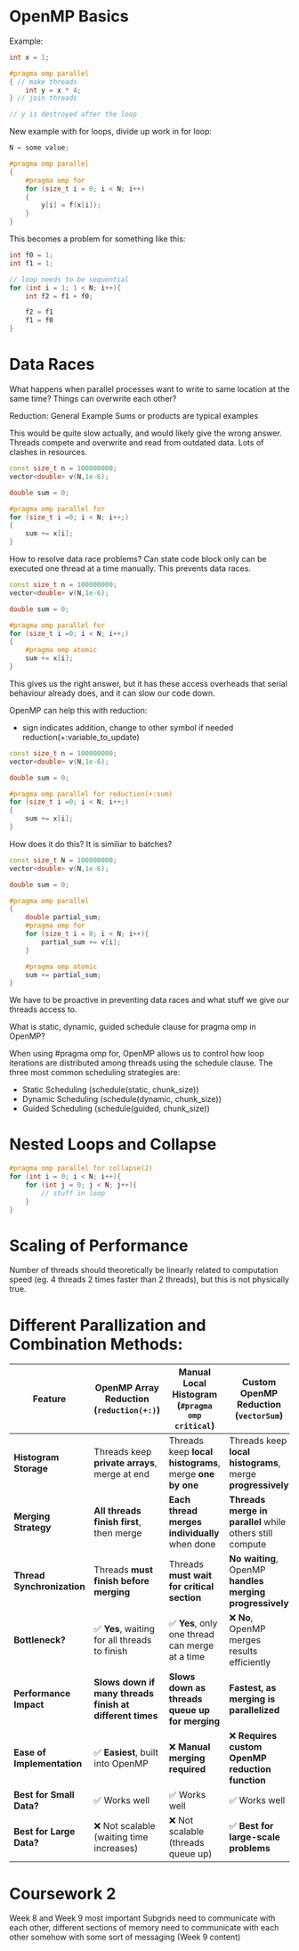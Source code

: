 # OpenMP Basics

Example:
```cpp
int x = 1;

#pragma omp parallel
{ // make threads
    int y = x * 4;
} // join threads

// y is destroyed after the loop
```

New example with for loops, divide up work in for loop:

```cpp
N = some value;

#pragma omp parallel
{
    #pragma omp for
    for (size_t i = 0; i < N; i++)
    {
        y[i] = f(x[i]);
    }
}
```


This becomes a problem for something like this:

```cpp
int f0 = 1;
int f1 = 1;

// loop needs to be sequential
for (int i = 1; 1 < N; i++){
    int f2 = f1 + f0;

    f2 = f1
    f1 = f0
}
```


# Data Races
What happens when parallel processes want to write to same location at the same time? Things can overwrite each other?

Reduction: General Example
Sums or products are typical examples

This would be quite slow actually, and would likely give the wrong answer. 
Threads compete and overwrite and read from outdated data.
Lots of clashes in resources.

```cpp
const size_t n = 100000000;
vector<double> v(N,1e-6);

double sum = 0;

#pragma omp parallel for
for (size_t i =0; i < N; i++;)
{
    sum += x[i];
}
```

How to resolve data race problems? Can state code block only can be executed one thread at a time manually.
This prevents data races. 

```cpp
const size_t n = 100000000;
vector<double> v(N,1e-6);

double sum = 0;

#pragma omp parallel for
for (size_t i =0; i < N; i++;)
{
    #pragma omp atomic
    sum += x[i];
}
```
This gives us the right answer, but it has these access overheads that serial behaviour already does, and it can slow our code down.

OpenMP can help this with reduction:

+ sign indicates addition, change to other symbol if needed
reduction(+:variable_to_update)

```cpp
const size_t n = 100000000;
vector<double> v(N,1e-6);

double sum = 0;

#pragma omp parallel for reduction(+:sum)
for (size_t i =0; i < N; i++;)
{
    sum += x[i];
}
```

How does it do this? It is similiar to batches? 

```cpp
const size_t N = 100000000;
vector<double> v(N,1e-6);

double sum = 0;

#pragma omp parallel
{
    double partial_sum;
    #pragma omp for
    for (size_t i = 0; i < N; i++){
        partial_sum += v[i];
    }

    #pragma omp atomic
    sum += partial_sum;
}
```

We have to be proactive in preventing data races and what stuff we give our threads access to.

What is static, dynamic, guided schedule clause for pragma omp in OpenMP?

When using #pragma omp for, OpenMP allows us to control how loop iterations are distributed among threads using the schedule clause. The three most common scheduling strategies are:
- Static Scheduling (schedule(static, chunk_size))
- Dynamic Scheduling (schedule(dynamic, chunk_size))
- Guided Scheduling (schedule(guided, chunk_size))

# Nested Loops and Collapse
```cpp
#pragma omp parallel for collapse(2)
for (int i = 0; i < N; i++){
    for (int j = 0; j < N; j++){
        // stuff in loop
    }
}
```

# Scaling of Performance
Number of threads should theoretically be linearly related to computation speed (eg. 4 threads 2 times faster than 2 threads), but this is not physically true. 

# Different Parallization and Combination Methods:
| **Feature**                       | **OpenMP Array Reduction (`reduction(+:)`)** | **Manual Local Histogram (`#pragma omp critical`)** | **Custom OpenMP Reduction (`vectorSum`)** |
|-----------------------------------|----------------------------------------------|------------------------------------------------|------------------------------------------|
| **Histogram Storage**              | Threads keep **private arrays**, merge at end | Threads keep **local histograms**, merge **one by one** | Threads keep **local histograms**, merge **progressively** |
| **Merging Strategy**               | **All threads finish first**, then merge | **Each thread merges individually** when done | **Threads merge in parallel** while others still compute |
| **Thread Synchronization**         | Threads **must finish before merging** | Threads **must wait for critical section** | **No waiting**, OpenMP **handles merging progressively** |
| **Bottleneck?**                    | ✅ **Yes**, waiting for all threads to finish | ✅ **Yes**, only one thread can merge at a time | ❌ **No**, OpenMP merges results efficiently |
| **Performance Impact**             | **Slows down if many threads finish at different times** | **Slows down as threads queue up for merging** | **Fastest, as merging is parallelized** |
| **Ease of Implementation**         | ✅ **Easiest**, built into OpenMP | ❌ **Manual merging required** | ❌ **Requires custom OpenMP reduction function** |
| **Best for Small Data?**           | ✅ Works well | ✅ Works well | ✅ Works well |
| **Best for Large Data?**           | ❌ Not scalable (waiting time increases) | ❌ Not scalable (threads queue up) | ✅ **Best for large-scale problems** |



# Coursework 2

Week 8 and Week 9 most important
Subgrids need to communicate with each other, different sections of memory need to communicate with each other somehow with some sort of messaging (Week 9 content)

